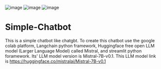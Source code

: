 ![image](https://github.com/user-attachments/assets/8a982efd-ff87-4986-904b-ef340d4308d4) ![image](https://github.com/user-attachments/assets/41b1ff55-7697-456e-a262-2e14481ad469)  ![image](https://github.com/user-attachments/assets/508eb600-ba9d-489b-9df6-2b776eecaaab)


# Simple-Chatbot
This is a simple chatbot like chatgbt. To create this chatbot use the google colab platform, Langchain python framework, Huggingface  free open LLM model (Larger Language Model) called Mistral, and streamlit python foramework. Its' LLM model version is Mistral-7B-v0.1. This LLM model link is https://huggingface.co/mistralai/Mistral-7B-v0.1

